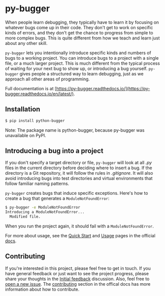 py-bugger
===

When people learn debugging, they typically have to learn it by focusing on whatever bugs come up in their code. They don't get to work on specific kinds of errors, and they don't get the chance to progress from simple to more complex bugs. This is quite different from how we teach and learn just about any other skill.

`py-bugger` lets you intentionally introduce specific kinds and numbers of bugs to a working project. You can introduce bugs to a project with a single file, or a much larger project. This is much different from the typical process of waiting for your next bug to show up, or introducing a bug yourself. `py-bugger` gives people a structured way to learn debugging, just as we approach all other areas of programming.

Full documentation is at [https://py-bugger.readthedocs.io/](https://py-bugger.readthedocs.io/en/latest/).

Installation
---

```sh
$ pip install python-bugger
```

Note: The package name is python-bugger, because py-bugger was unavailable on PyPI.

## Introducing a bug into a project

If you don't specify a target directory or file, `py-bugger` will look at all *.py* files in the current directory before deciding where to insert a bug. If the directory is a Git repository, it will follow the rules in *.gitignore*. It will also avoid introducing bugs into test directories and virtual environments that follow familiar naming patterns.

`py-bugger` creates bugs that induce specific exceptions. Here's how to create a bug that generates a `ModuleNotFoundError`:

```sh
$ py-bugger -e ModuleNotFoundError
Introducing a ModuleNotFoundError...
  Modified file.
```

When you run the project again, it should fail with a `ModuleNotFoundError`.

For more about usage, see the [Quick Start](https://py-bugger.readthedocs.io/en/latest/quick_start/) and [Usage](https://py-bugger.readthedocs.io/en/latest/usage/) pages in the official [docs](https://py-bugger.readthedocs.io/en/latest/).


Contributing
---

If you're interested in this project, please feel free to get in touch. If you have general feedback or just want to see the project progress, please share your thoughts in the [Initial feedback](https://github.com/ehmatthes/py-bugger/discussions/7) discussion. Also, feel free to [open a new issue](https://github.com/ehmatthes/py-bugger/issues/new). The [contributing](https://py-bugger.readthedocs.io/en/latest/contributing/) section in the offical docs has more information about how to contribute.
